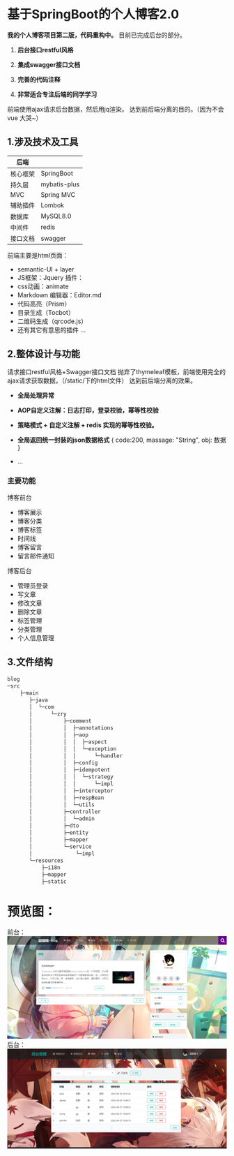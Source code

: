 #  基于SpringBoot的个人博客2.0

 **我的个人博客项目第二版，代码重构中。** 
目前已完成后台的部分。 


1.  **后台接口restful风格** 

2.  **集成swagger接口文档** 
3.  **完善的代码注释** 
4.  **非常适合专注后端的同学学习** 

前端使用ajax请求后台数据，然后用jq渲染。
达到前后端分离的目的。（因为不会vue  大哭~）

## 1.涉及技术及工具

|  后端 |    |
|---|---|
|  核心框架 | SpringBoot  |
|  持久层 |  mybatis-plus |
|  MVC | Spring MVC  |
| 辅助插件  | Lombok  |
| 数据库  |  MySQL8.0 |
| 中间件  | redis  |
| 接口文档  | swagger  |

前端主要是html页面：
- semantic-UI + layer
- JS框架：Jquery
插件：
- css动画：animate     
- Markdown 编辑器：Editor.md
- 代码高亮（Prism）
- 目录生成（Tocbot）
- 二维码生成（qrcode.js）
- 还有其它有意思的插件 ...

## 2.整体设计与功能
请求接口restful风格+Swagger接口文档
抛弃了thymeleaf模板，前端使用完全的ajax请求获取数据，（/static/下的html文件）
达到前后端分离的效果。

*  **全局处理异常** 
*  **AOP自定义注解：日志打印，登录校验，幂等性校验** 
*  **策略模式 + 自定义注解 + redis 实现的幂等性校验。** 

*  **全局返回统一封装的json数据格式** 
{
    code:200,
    massage: "String",
    obj: 数据
}

* ...

### 主要功能

博客前台
- 博客展示
- 博客分类
- 博客标签
- 时间线
- 博客留言
- 留言邮件通知

博客后台
- 管理员登录
- 写文章
- 修改文章
- 删除文章
- 标签管理
- 分类管理
- 个人信息管理

## 3.文件结构
```
blog
─src
    ├─main
       ├─java
       │  └─com
       │      └─zry
       │          ├─comment
       │          │  ├─annotations
       │          │  ├─aop
       │          │  │  ├─aspect
       │          │  │  └─exception
       │          │  │      └─handler
       │          │  ├─config
       │          │  ├─idempotent
       │          │  │  └─strategy
       │          │  │      └─impl
       │          │  ├─interceptor
       │          │  ├─respBean
       │          │  └─utils
       │          ├─controller
       │          │  └─admin
       │          ├─dto
       │          ├─entity
       │          ├─mapper
       │          └─service
       │              └─impl
       └─resources
           ├─i18n
           ├─mapper
           ├─static
```

# 预览图：
前台：
![输入图片说明](%E4%B8%BB%E9%A1%B5.png)
后台：
![输入图片说明](image.png)

